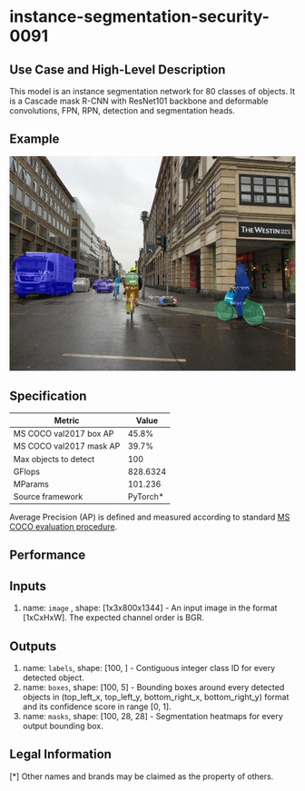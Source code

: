# instance-segmentation-security-0091

## Use Case and High-Level Description

This model is an instance segmentation network for 80 classes of objects.
It is a Cascade mask R-CNN with ResNet101 backbone and deformable convolutions,
FPN, RPN, detection and segmentation heads.

## Example

![](./instance-segmentation-security-0091.png)

## Specification

| Metric                          | Value                                     |
|---------------------------------|-------------------------------------------|
| MS COCO val2017 box AP          | 45.8%                                     |
| MS COCO val2017 mask AP         | 39.7%                                     |
| Max objects to detect           | 100                                       |
| GFlops                          | 828.6324                                  |
| MParams                         | 101.236                                   |
| Source framework                | PyTorch\*                                 |

Average Precision (AP) is defined and measured according to standard
[MS COCO evaluation procedure](http://cocodataset.org/#detection-eval).

## Performance

## Inputs

1.	name: `image` , shape: [1x3x800x1344] - An input image in the format
    [1xCxHxW]. The expected channel order is BGR.

## Outputs

1.	name: `labels`, shape: [100, ] - Contiguous integer class ID for every
    detected object.
2.	name: `boxes`, shape: [100, 5] - Bounding boxes around every detected objects
    in (top_left_x, top_left_y, bottom_right_x, bottom_right_y) format and its
    confidence score in range [0, 1].
3.	name: `masks`, shape: [100, 28, 28] - Segmentation heatmaps for every output
    bounding box.

## Legal Information
[*] Other names and brands may be claimed as the property of others.
